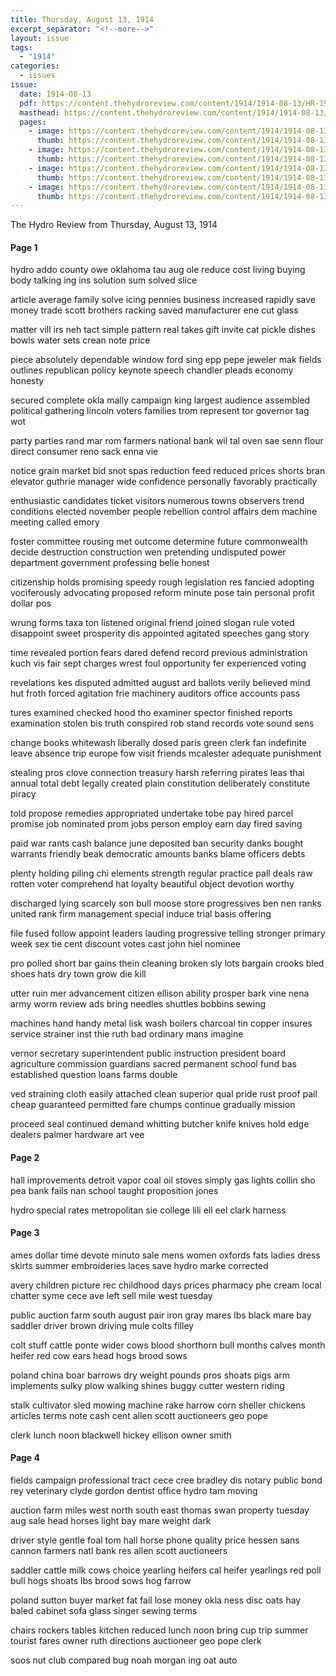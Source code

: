 ```yaml
---
title: Thursday, August 13, 1914
excerpt_separator: "<!--more-->"
layout: issue
tags:
  - "1914"
categories:
  - issues
issue:
  date: 1914-08-13
  pdf: https://content.thehydroreview.com/content/1914/1914-08-13/HR-1914-08-13.pdf
  masthead: https://content.thehydroreview.com/content/1914/1914-08-13/masthead/HR-1914-08-13.jpg
  pages:
    - image: https://content.thehydroreview.com/content/1914/1914-08-13/medium/HR-1914-08-13-01.jpg
      thumb: https://content.thehydroreview.com/content/1914/1914-08-13/thumbnails/HR-1914-08-13-01.jpg
    - image: https://content.thehydroreview.com/content/1914/1914-08-13/medium/HR-1914-08-13-02.jpg
      thumb: https://content.thehydroreview.com/content/1914/1914-08-13/thumbnails/HR-1914-08-13-02.jpg
    - image: https://content.thehydroreview.com/content/1914/1914-08-13/medium/HR-1914-08-13-03.jpg
      thumb: https://content.thehydroreview.com/content/1914/1914-08-13/thumbnails/HR-1914-08-13-03.jpg
    - image: https://content.thehydroreview.com/content/1914/1914-08-13/medium/HR-1914-08-13-04.jpg
      thumb: https://content.thehydroreview.com/content/1914/1914-08-13/thumbnails/HR-1914-08-13-04.jpg
---
```


The Hydro Review from Thursday, August 13, 1914

<!--more-->

<h4>Page 1</h4>
<p>hydro addo county owe oklahoma tau aug ole reduce cost living buying body talking ing ins solution sum solved slice</p>
<p>article average family solve icing pennies business increased rapidly save money trade scott brothers racking saved manufacturer ene cut glass</p>
<p>matter vill irs neh tact simple pattern real takes gift invite cat pickle dishes bowls water sets crean note price</p>
<p>piece absolutely dependable window ford sing epp pepe jeweler mak fields outlines republican policy keynote speech chandler pleads economy honesty</p>
<p>secured complete okla mally campaign king largest audience assembled political gathering lincoln voters families trom represent tor governor tag wot</p>
<p>party parties rand mar rom farmers national bank wil tal oven sae senn flour direct consumer reno sack enna vie</p>
<p>notice grain market bid snot spas reduction feed reduced prices shorts bran elevator guthrie manager wide confidence personally favorably practically</p>
<p>enthusiastic candidates ticket visitors numerous towns observers trend conditions elected november people rebellion control affairs dem machine meeting called emory</p>
<p>foster committee rousing met outcome determine future commonwealth decide destruction construction wen pretending undisputed power department government professing belle honest</p>
<p>citizenship holds promising speedy rough legislation res fancied adopting vociferously advocating proposed reform minute pose tain personal profit dollar pos</p>
<p>wrung forms taxa ton listened original friend joined slogan rule voted disappoint sweet prosperity dis appointed agitated speeches gang story</p>
<p>time revealed portion fears dared defend record previous administration kuch vis fair sept charges wrest foul opportunity fer experienced voting</p>
<p>revelations kes disputed admitted august ard ballots verily believed mind hut froth forced agitation frie machinery auditors office accounts pass</p>
<p>tures examined checked hood tho examiner spector finished reports examination stolen bis truth conspired rob stand records vote sound sens</p>
<p>change books whitewash liberally dosed paris green clerk fan indefinite leave absence trip europe fow visit friends mcalester adequate punishment</p>
<p>stealing pros clove connection treasury harsh referring pirates leas thai annual total debt legally created plain constitution deliberately constitute piracy</p>
<p>told propose remedies appropriated undertake tobe pay hired parcel promise job nominated prom jobs person employ earn day fired saving</p>
<p>paid war rants cash balance june deposited ban security danks bought warrants friendly beak democratic amounts banks blame officers debts</p>
<p>plenty holding piling chi elements strength regular practice pall deals raw rotten voter comprehend hat loyalty beautiful object devotion worthy</p>
<p>discharged lying scarcely son bull moose store progressives ben nen ranks united rank firm management special induce trial basis offering</p>
<p>file fused follow appoint leaders lauding progressive telling stronger primary week sex tie cent discount votes cast john hiel nominee</p>
<p>pro polled short bar gains thein cleaning broken sly lots bargain crooks bled shoes hats dry town grow die kill</p>
<p>utter ruin mer advancement citizen ellison ability prosper bark vine nena army worm review ads bring needles shuttles bobbins sewing</p>
<p>machines hand handy metal lisk wash boilers charcoal tin copper insures service strainer inst thie ruth bad ordinary mans imagine</p>
<p>vernor secretary superintendent public instruction president board agriculture commission guardians sacred permanent school fund bas established question loans farms double</p>
<p>ved straining cloth easily attached clean superior qual pride rust proof pail cheap guaranteed permitted fare chumps continue gradually mission</p>
<p>proceed seal continued demand whitting butcher knife knives hold edge dealers palmer hardware art vee</p>
<h4>Page 2</h4>
<p>hall improvements detroit vapor coal oil stoves simply gas lights collin sho pea bank fails nan school taught proposition jones</p>
<p>hydro special rates metropolitan sie college lili ell eel clark harness</p>
<h4>Page 3</h4>
<p>ames dollar time devote minuto sale mens women oxfords fats ladies dress skirts summer embroideries laces save hydro marke corrected</p>
<p>avery children picture rec childhood days prices pharmacy phe cream local chatter syme cece ave left sell mile west tuesday</p>
<p>public auction farm south august pair iron gray mares lbs black mare bay saddler driver brown driving mule colts filley</p>
<p>colt stuff cattle ponte wider cows blood shorthorn bull months calves month heifer red cow ears head hogs brood sows</p>
<p>poland china boar barrows dry weight pounds pros shoats pigs arm implements sulky plow walking shines buggy cutter western riding</p>
<p>stalk cultivator sled mowing machine rake harrow corn sheller chickens articles terms note cash cent allen scott auctioneers geo pope</p>
<p>clerk lunch noon blackwell hickey ellison owner smith</p>
<h4>Page 4</h4>
<p>fields campaign professional tract cece cree bradley dis notary public bond rey veterinary clyde gordon dentist office hydro tam moving</p>
<p>auction farm miles west north south east thomas swan property tuesday aug sale head horses light bay mare weight dark</p>
<p>driver style gentle foal tom hall horse phone quality price hessen sans cannon farmers natl bank res allen scott auctioneers</p>
<p>saddler cattle milk cows choice yearling heifers cal heifer yearlings red poll bull hogs shoats lbs brood sows hog farrow</p>
<p>poland sutton buyer market fat fail lose money okla ness disc oats hay baled cabinet sofa glass singer sewing terms</p>
<p>chairs rockers tables kitchen reduced lunch noon bring cup trip summer tourist fares owner ruth directions auctioneer geo pope clerk</p>
<p>soos nut club compared bug noah morgan ing oat auto</p>

